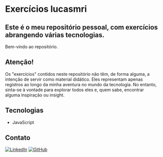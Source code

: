 # Exercícios lucasmri

 ## Este é o meu repositório pessoal, com exercícios abrangendo várias tecnologias.
 Bem-vindo ao repositório.
 ## Atenção!
Os "exercícios" contidos neste repositório não têm, de forma alguma, a intenção de servir como material didático. Eles representam apenas registros ao longo da minha aventura no mundo da tecnologia. No entanto, sinta-se à vontade para explorar todos eles e, quem sabe, encontrar alguma inspiração ou insight.
## Tecnologias 

 - JavaScript
## Contato
[![LinkedIn](https://img.shields.io/badge/LinkedIn-0077B5?style=for-the-badge&logo=linkedin&logoColor=white)](https://www.linkedin.com/in/lucasmri/) [![GitHub](https://img.shields.io/badge/GitHub-100000?style=for-the-badge&logo=github&logoColor=white)](https://github.com/lucasmri)